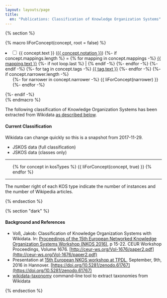```yaml
---
layout: layouts/page
title:
  en: "Publications: Classification of Knowledge Organization Systems"
---
```


{% section %}

{% macro liForConcept(concept, root = false) %}
  <li {% if concept.narrower.length -%}class="has-children"{%- endif -%}>
    <input type="checkbox" id="{{ concept.uri }}" {%- if root -%}checked{%- endif -%}>
    <label for="{{ concept.uri }}">{{ concept.text }}</label>
    (<a target="_blank" href="{{ concept.uri }}">{{ concept.notation }}</a>)
    {%- if concept.mappings.length %}
      = {% for mapping in concept.mappings -%}
        <a target="_blank" href="{{ mapping.uri }}">{{ mapping.text }}</a>
        {%- if not loop.last %} | {% endif -%}
      {%- endfor -%}
    {%- endif -%}
    {%- for tag in concept.tags -%}
      <a target="_blank" href="{{ tag.href }}" class="{{ tag.class }}">{{ tag.text }}</a>
    {%- endfor -%}
    {%- if concept.narrower.length -%}
      <ul>
      {%- for narrower in concept.narrower -%}
        {{ liForConcept(narrower) }}
      {%- endfor -%}
      </ul>
    {%- endif -%}
  </li>
{% endmacro %}

The following classification of Knowledge Organization Systems has been extracted from Wikidata [as described below](#background-and-references).

#### Current Classification

Wikidata can change quickly so this is a snapshot from 2017-11-29.

- JSKOS data (full classification)
- JSKOS data (classes only)

---

<ul class="collapsible">
{% for concept in kosTypes %}
  {{ liForConcept(concept, true) }}
{% endfor %}
</ul>

---

The number right of each KOS type indicate the <span class="badge badge-default">number of instances</span> and the <span class="badge badge-alternative">number of Wikipedia articles</span>.

{% endsection %}

{% section "dark" %}

#### Background and References

- Voß, Jakob: Classification of Knowledge Organization Systems with Wikidata. In: [Proceedings of the 15th European Networked Knowledge Organization Systems Workshop (NKOS 2016)](http://ceur-ws.org/Vol-1676/), p 15-22. CEUR Workshop Proceedings, Volume 1676. [http://ceur-ws.org/Vol-1676/paper2.pdf](http://ceur-ws.org/Vol-1676/paper2.pdf)
- Presentation at [15th European NKOS workshop at TPDL](https://at-web1.comp.glam.ac.uk/pages/research/hypermedia/nkos/nkos2016/programme.html), September, 9th, 2016 in Hannover. [https://doi.org/10.5281/zenodo.61767](https://doi.org/10.5281/zenodo.61767)
- [wikidata-taxonomy](https://github.com/nichtich/wikidata-taxonomy) command-line tool to extract taxonomies from Wikidata

{% endsection %}

